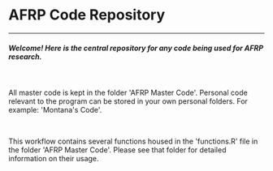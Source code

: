 # AFRP Code Repository 

-------------------------------------

##### Welcome! Here is the central repository for any code being used for AFRP research. 

<br>

All master code is kept in the folder 'AFRP Master Code'. Personal code relevant to the program can be stored in your own personal folders. For example: 'Montana's Code'. 

<br>

This workflow contains several functions housed in the 'functions.R' file in the folder 'AFRP Master Code'. Please see that folder for detailed information on their usage. 

